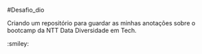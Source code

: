 #Desafio_dio

<p>Criando um repositório para guardar as minhas anotações sobre o bootcamp da NTT Data Diversidade em Tech.</p> 

<p>:smiley:</p>
